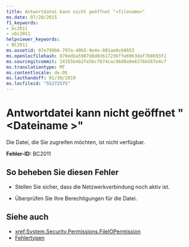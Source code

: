```yaml
---
title: Antwortdatei kann nicht geöffnet "<filename>"
ms.date: 07/20/2015
f1_keywords:
- bc2011
- vbc2011
helpviewer_keywords:
- BC2011
ms.assetid: 07e799b6-797a-49b5-9e4e-081ae0c68653
ms.openlocfilehash: 670edba5987d8d03617236ffe6963daf7b8693f2
ms.sourcegitcommit: 14355b4b2fe5bcf874cac96d0a9e6376b567e4c7
ms.translationtype: MT
ms.contentlocale: de-DE
ms.lasthandoff: 01/30/2019
ms.locfileid: "55272575"
---
```

# <a name="unable-to-open-response-file-filename"></a>Antwortdatei kann nicht geöffnet "\<Dateiname >"
Die Datei, die Sie zugreifen möchten, ist nicht verfügbar.  
  
 **Fehler-ID:** BC2011  
  
## <a name="to-correct-this-error"></a>So beheben Sie diesen Fehler  
  
-   Stellen Sie sicher, dass die Netzwerkverbindung noch aktiv ist.  
  
-   Überprüfen Sie Ihre Berechtigungen für die Datei.  
  
## <a name="see-also"></a>Siehe auch
- <xref:System.Security.Permissions.FileIOPermission>
- [Fehlertypen](../../visual-basic/programming-guide/language-features/error-types.md)
